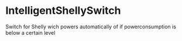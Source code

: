 # IntelligentShellySwitch
Switch for Shelly wich powers automatically of if powerconsumption is below a certain level
